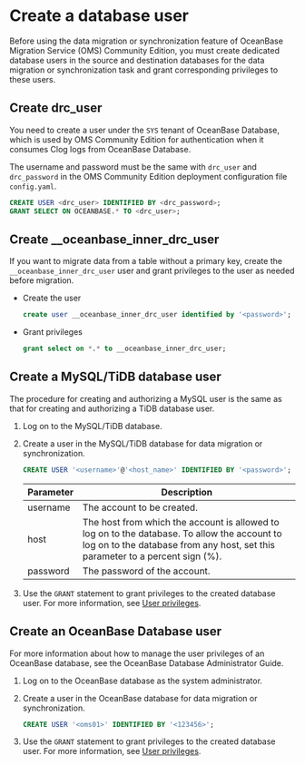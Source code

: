 # Create a database user

Before using the data migration or synchronization feature of OceanBase Migration Service (OMS) Community Edition, you must create dedicated database users in the source and destination databases for the data migration or synchronization task and grant corresponding privileges to these users.

## Create drc_user

You need to create a user under the `SYS` tenant of OceanBase Database, which is used by OMS Community Edition for authentication when it consumes Clog logs from OceanBase Database.

The username and password must be the same with `drc_user` and `drc_password` in the OMS Community Edition deployment configuration file `config.yaml`.

```sql
CREATE USER <drc_user> IDENTIFIED BY <drc_password>;
GRANT SELECT ON OCEANBASE.* TO <drc_user>;
```

## Create __oceanbase_inner_drc_user

If you want to migrate data from a table without a primary key, create the `__oceanbase_inner_drc_user` user and grant privileges to the user as needed before migration.

* Create the user

  ```sql
  create user __oceanbase_inner_drc_user identified by '<password>';
  ```

* Grant privileges

  ```sql
  grant select on *.* to __oceanbase_inner_drc_user;
  ```

## Create a MySQL/TiDB database user

The procedure for creating and authorizing a MySQL user is the same as that for creating and authorizing a TiDB database user.

1. Log on to the MySQL/TiDB database.

2. Create a user in the MySQL/TiDB database for data migration or synchronization.

   ```sql
   CREATE USER '<username>'@'<host_name>' IDENTIFIED BY '<password>';
   ```

   | Parameter |                                                                                  Description                                                                                  |
   |-----------|-------------------------------------------------------------------------------------------------------------------------------------------------------------------------------|
   | username  | The account to be created.                                                                                                                                                    |
   | host      | The host from which the account is allowed to log on to the database. To allow the account to log on to the database from any host, set this parameter to a percent sign (%). |
   | password  | The password of the account.            |

3. Use the `GRANT` statement to grant privileges to the created database user. For more information, see [User privileges](../2.users-and-privileges/2.user-privileges.md).

## Create an OceanBase Database user

For more information about how to manage the user privileges of an OceanBase database, see the OceanBase Database Administrator Guide.

1. Log on to the OceanBase database as the system administrator.

2. Create a user in the OceanBase database for data migration or synchronization.

   ```sql
   CREATE USER '<oms01>' IDENTIFIED BY '<123456>';
   ```

3. Use the `GRANT` statement to grant privileges to the created database user. For more information, see [User privileges](../2.users-and-privileges/2.user-privileges.md).
